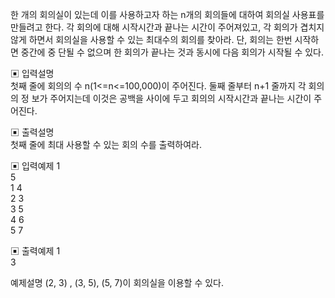 한 개의 회의실이 있는데 이를 사용하고자 하는 n개의 회의들에 대하여 회의실 사용표를 만들려고 한다. 각 회의에 대해 시작시간과 끝나는 시간이 주어져있고, 각 회의가 겹치지 않게 하면서 회의실을 사용할 수 있는 최대수의 회의를 찾아라. 단, 회의는 한번 시작하면 중간에 중 단될 수 없으며 한 회의가 끝나는 것과 동시에 다음 회의가 시작될 수 있다.


▣ 입력설명  
첫째 줄에 회의의 수 n(1<=n<=100,000)이 주어진다. 둘째 줄부터 n+1 줄까지 각 회의의 정 보가 주어지는데 이것은 공백을 사이에 두고 회의의 시작시간과 끝나는 시간이 주어진다.


▣ 출력설명  
첫째 줄에 최대 사용할 수 있는 회의 수를 출력하여라.


▣ 입력예제 1  
5  
1 4  
2 3  
3 5  
4 6  
5 7  


▣ 출력예제 1  
3


예제설명
(2, 3) , (3, 5), (5, 7)이 회의실을 이용할 수 있다.
